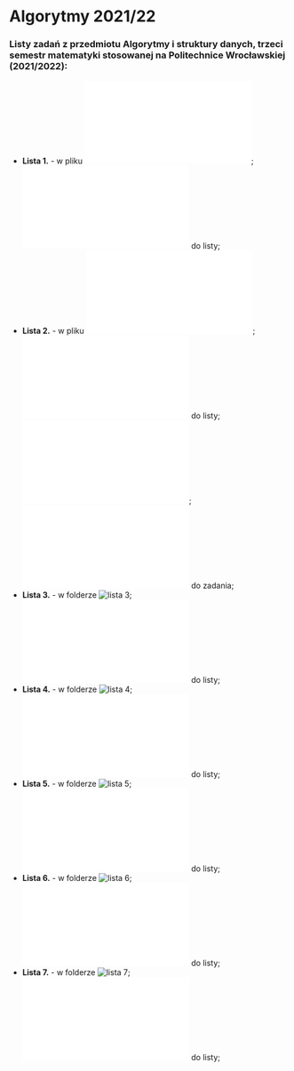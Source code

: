 # Algorytmy 2021/22
### Listy zadań z przedmiotu Algorytmy i struktury danych, trzeci semestr matematyki stosowanej na&nbsp;Politechnice Wrocławskiej (2021/2022):
* **Lista 1.** - w pliku ![lista1.py](lista1.py); ![raport](raporty/Lista1.pdf) do listy;
* **Lista 2.** - w pliku ![lista2.py](lista2.py); ![raport](raporty/Lista2.pdf) do listy; ![zadanie dodatkowe](lista2(dodatkowe).py); ![raport](raporty/Lista2(dodatkowe).pdf) do zadania;
* **Lista 3.** - w folderze ![lista 3](lista3); ![raport](raporty/Lista3.pdf) do listy;
* **Lista 4.** - w folderze ![lista 4](lista4); ![raport](raporty/Lista4.pdf) do listy;
* **Lista 5.** - w folderze ![lista 5](lista5); ![raport](raporty/Lista5.pdf) do listy;
* **Lista 6.** - w folderze ![lista 6](lista6); ![raport](raporty/Lista6.pdf) do listy;
* **Lista 7.** - w folderze ![lista 7](lista7); ![raport](raporty/Lista7.pdf) do listy;
